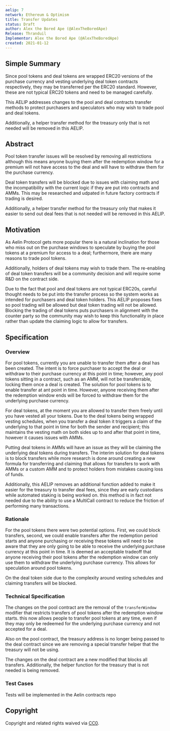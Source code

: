 ```yaml
---
aelip: 7
network: Ethereum & Optimism
title: Transfer Updates
status: Draft
author: Alex the Bored Ape (@AlexTheBoredApe)
Release: Thranduil
Implementor: Alex the Bored Ape (@AlexTheBoredApe)
created: 2021-01-12
---
```


## Simple Summary

<!--"If you can't explain it simply, you don't understand it well enough." Simply describe the outcome the proposed changes intends to achieve. This should be non-technical and accessible to a casual community member.-->

Since pool tokens and deal tokens are wrapped ERC20 versions of the purchase currency and vesting underlying deal token contracts respectively, they may be transferred per the ERC20 standard. However, these are not typical ERC20 tokens and need to be managed carefully.

This AELIP addresses changes to the pool and deal contracts transfer methods to protect purchasers and speculators who may wish to trade pool and deal tokens.

Additionally, a helper transfer method for the treasury only that is not needed will be removed in this AELIP.

## Abstract

<!--A short (~200 word) description of the proposed change, the abstract should clearly describe the proposed change. This is what *will* be done if the AELIP is implemented, not *why* it should be done or *how* it will be done. If the AELIP proposes deploying a new contract, write, "we propose to deploy a new contract that will do x".-->

Pool token transfer issues will be resolved by removing all restrictions although this means anyone buying them after the redemption window for a premium will not have access to the deal and will have to withdraw them for the purchase currency.

Deal token transfers will be blocked due to issues with claiming math and the incompatibility with the current logic if they are put into contracts and AMMs. This may be researched and udpated in future factory contracts if trading is desired.

Additionally, a helper transfer method for the treasury only that makes it easier to send out deal fees that is not needed will be removed in this AELIP.

## Motivation

<!--This is the problem statement. This is the *why* of the AELIP. It should clearly explain *why* the current state of the protocol is inadequate.  It is critical that you explain *why* the change is needed, if the AELIP proposes changing how something is calculated, you must address *why* the current calculation is inaccurate or wrong. This is not the place to describe how the AELIP will address the issue!-->

As Aelin Protocol gets more popular there is a natural inclination for those who miss out on the purchase windows to speculate by buying the pool tokens at a premium for access to a deal; furthermore, there are many reasons to trade pool tokens.

Additionally, holders of deal tokens may wish to trade them. The re-enabling of deal token transfers will be a community decision and will require some R&D on the contract side.

Due to the fact that pool and deal tokens are not typical ERC20s, careful thought needs to be put into the transfer process so the system works as intended for purchasers and deal token holders. This AELIP proposes fixes so pool trading will be allowed but deal token trading will not be allowed. Blocking the trading of deal tokens puts purchasers in alignment with the counter party so the community may wish to keep this functionality in place rather than update the claiming logic to allow for transfers.

## Specification

<!--The specification should describe the syntax and semantics of any new feature, there are five sections
1. Overview
2. Rationale
3. Technical Specification
4. Test Cases
5. Configurable Values
-->

### Overview

<!--This is a high-level overview of *how* the AELIP will solve the problem. The overview should clearly describe how the new feature will be implemented.-->

For pool tokens, currently you are unable to transfer them after a deal has been created. The intent is to force purchaser to accept the deal or withdraw to their purchase currency at this point in time; however, any pool tokens sitting in a contract, such as an AMM, will not be transferrable, locking them once a deal is created. The solution for pool tokens is to enable transfer at ant point in time. However, anyone receiving them after the redemption window ends will be forced to withdraw them for the underlying purchase currency.

For deal tokens, at the moment you are allowed to transfer them freely until you have vested all your tokens. Due to the deal tokens being wrapped vesting schedules, when you transfer a deal token it triggers a claim of the underlying to that point in time for both the sender and recipient; this maintains the vesting math on both sides up to and after that point in time, however it causes issues with AMMs.

Putting deal tokens in AMMs will have an issue as they will be claiming the underlying deal tokens during transfers. The interim solution for deal tokens is to block transfers while more research is done around creating a new formula for transferring and claiming that allows for transfers to work with AMMs or a custom AMM and to protect holders from mistakes causing loss of funds.

Additionally, this AELIP removes an additional function added to make it easier for the treasury to transfer deal fees, since they are early custodians while automated staking is being worked on. this method is in fact not needed due to the ability to use a MultiCall contract to reduce the friction of performing many transactions.

### Rationale

<!--This is where you explain the reasoning behind how you propose to solve the problem. Why did you propose to implement the change in this way, what were the considerations and trade-offs. The rationale fleshes out what motivated the design and why particular design decisions were made. It should describe alternate designs that were considered and related work. The rationale may also provide evidence of consensus within the community, and should discuss important objections or concerns raised during discussion.-->

For the pool tokens there were two potential options. First, we could block transfers, second, we could enable transfers after the redemption period starts and anyone purchasing or receiving these tokens will need to be aware that they are only going to be able to receive the underlying purchase currency at this point in time. It is deemed an acceptable tradeoff that anyone receiving their pool tokens after the redemption window can only use them to withdraw the underlying purchase currency. This allows for speculation around pool tokens.

On the deal token side due to the complexity around vesting schedules and claiming transfers will be blocked.

### Technical Specification

<!--The technical specification should outline the public API of the changes proposed. That is, changes to any of the interfaces Synthetix currently exposes or the creations of new ones.-->

The changes on the pool contract are the removal of the `transferWindow` modifier that restricts transfers of pool tokens after the redemption window starts. this now allows people to transfer pool tokens at any time, even if they may only be redeemed for the underlying purchase currency and not accepted for a deal.

Also on the pool contract, the treasury address is no longer being passed to the deal contract since we are removing a special transfer helper that the treasury will not be using.

The changes on the deal contract are a new modified that blocks all transfers. Additionally, the helper function for the treasury that is not needed is being removed.

### Test Cases

<!--Test cases for an implementation are mandatory for AELIPs but can be included with the implementation..-->

Tests will be implemented in the Aelin contracts repo

## Copyright

Copyright and related rights waived via [CC0](https://creativecommons.org/publicdomain/zero/1.0/).
